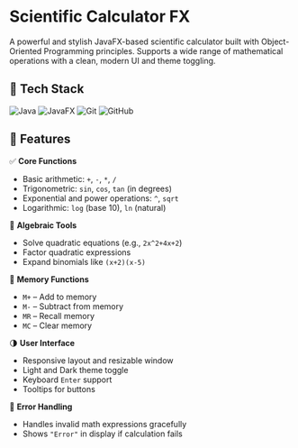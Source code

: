 # Scientific Calculator FX

A powerful and stylish JavaFX-based scientific calculator built with Object-Oriented Programming principles. Supports a wide range of mathematical operations with a clean, modern UI and theme toggling.

## 🚀 Tech Stack
![Java](https://img.shields.io/badge/Java-ED8B00?style=for-the-badge&logo=java&logoColor=white)
![JavaFX](https://img.shields.io/badge/JavaFX-007396?style=for-the-badge&logo=java&logoColor=white)
![Git](https://img.shields.io/badge/Git-F05032?style=for-the-badge&logo=git&logoColor=white)
![GitHub](https://img.shields.io/badge/GitHub-181717?style=for-the-badge&logo=github&logoColor=white)

## 📄 Features

✅ **Core Functions**
- Basic arithmetic: `+`, `-`, `*`, `/`
- Trigonometric: `sin`, `cos`, `tan` (in degrees)
- Exponential and power operations: `^`, `sqrt`
- Logarithmic: `log` (base 10), `ln` (natural)

🧠 **Algebraic Tools**
- Solve quadratic equations (e.g., `2x^2+4x+2`)
- Factor quadratic expressions
- Expand binomials like `(x+2)(x-5)`

🧲 **Memory Functions**
- `M+` – Add to memory
- `M-` – Subtract from memory
- `MR` – Recall memory
- `MC` – Clear memory

🌗 **User Interface**
- Responsive layout and resizable window
- Light and Dark theme toggle
- Keyboard `Enter` support
- Tooltips for buttons

🧯 **Error Handling**
- Handles invalid math expressions gracefully
- Shows `"Error"` in display if calculation fails

